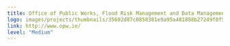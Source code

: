 ```yaml
---
title: Office of Public Works, Flood Risk Management and Data Management Section
logo: images/projects/thumbnails/35602d87c0858381e9a95a481808b27249f0f592.jpg.150x50_q85.jpg
link: http://www.opw.ie/
level: "Medium"
---
```

